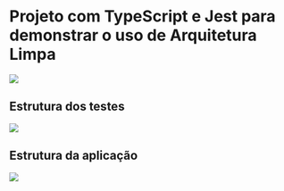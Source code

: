 <h1>Projeto com TypeScript e Jest para demonstrar o uso de Arquitetura Limpa</h1>
<img src="https://zup.com.br/wp-content/uploads/2021/10/Clean-Architecture-3.png"></img>
<h2>Estrutura dos testes</h2>
<img src="https://github.com/user-attachments/assets/9d42a194-6931-4bbe-a394-6f36ff5988d2"
></img>
<h2>Estrutura da aplicação</h2>
<img src="https://github.com/user-attachments/assets/a7ab8a79-7f7d-4ffe-a04e-48bce566e446">
</img>
